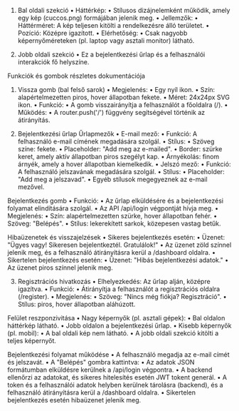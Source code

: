 1. Bal oldali szekció
	•	Háttérkép:
	•	Stílusos dizájnelemként működik, amely egy kép (cuccos.png) formájában jelenik meg.
	•	Jellemzők:
	•	Háttérméret: A kép teljesen kitölti a rendelkezésre álló területet.
	•	Pozíció: Középre igazított.
	•	Elérhetőség:
	•	Csak nagyobb képernyőméreteken (pl. laptop vagy asztali monitor) látható.

2. Jobb oldali szekció
	•	Ez a bejelentkezési űrlap és a felhasználói interakciók fő helyszíne.

Funkciók és gombok részletes dokumentációja
1. Vissza gomb (bal felső sarok)
	•	Megjelenés:
	•	Egy nyíl ikon.
	•	Szín: alapértelmezetten piros, hover állapotban fekete.
	•	Méret: 24x24px SVG ikon.
	•	Funkció:
	•	A gomb visszairányítja a felhasználót a főoldalra (/).
	•	Működés:
	•	A router.push('/') függvény segítségével történik az átirányítás.

2. Bejelentkezési űrlap
Űrlapmezők
	•	E-mail mező:
	•	Funkció: A felhasználó e-mail címének megadására szolgál.
	•	Stílus:
	•	Szöveg színe: fekete.
	•	Placeholder: "Add meg az e-mailed".
	•	Border: szürke keret, amely aktív állapotban piros szegélyt kap.
	•	Árnyékolás: finom árnyék, amely a hover állapotban kiemelkedik.
	•	Jelszó mező:
	•	Funkció: A felhasználó jelszavának megadására szolgál.
	•	Stílus:
	•	Placeholder: "Add meg a jelszavad".
	•	Egyéb stílusok megegyeznek az e-mail mezővel.

Bejelentkezés gomb
	•	Funkció:
	•	Az űrlap elküldésére és a bejelentkezési folyamat elindítására szolgál.
	•	Az API /api/login végpontját hívja meg.
	•	Megjelenés:
	•	Szín: alapértelmezetten szürke, hover állapotban fehér.
	•	Szöveg: "Belépés".
	•	Stílus: lekerekített sarkok, közepesen vastag betűk.

Hibaüzenetek és visszajelzések
	•	Sikeres bejelentkezés esetén:
	•	Üzenet: "Ügyes vagy! Sikeresen bejelentkeztél. Gratulálok!"
	•	Az üzenet zöld színnel jelenik meg, és a felhasználó átirányításra kerül a /dashboard oldalra.
	•	Sikertelen bejelentkezés esetén:
	•	Üzenet: "Hibás bejelentkezési adatok."
	•	Az üzenet piros színnel jelenik meg.

3. Regisztrációs hivatkozás
	•	Elhelyezkedés: Az űrlap alján, középre igazítva.
	•	Funkció:
	•	Átirányítja a felhasználót a regisztrációs oldalra (/register).
	•	Megjelenés:
	•	Szöveg: "Nincs még fiókja? Regisztráció".
	•	Stílus: piros, hover állapotban aláhúzott.

Felület reszponzivitása
	•	Nagy képernyők (pl. asztali gépek):
	•	Bal oldalon háttérkép látható.
	•	Jobb oldalon a bejelentkezési űrlap.
	•	Kisebb képernyők (pl. mobil):
	•	A bal oldali kép nem látható.
	•	A jobb oldali szekció kitölti a teljes képernyőt.

Bejelentkezési folyamat működése
	•	A felhasználó megadja az e-mail címét és jelszavát.
	•	A "Belépés" gombra kattintva:
	•	Az adatok JSON formátumban elküldésre kerülnek a /api/login végpontra.
	•	A backend ellenőrzi az adatokat, és sikeres hitelesítés esetén JWT tokent generál.
	•	A token és a felhasználói adatok helyben kerülnek tárolásra (backend), és a felhasználó átirányításra kerül a /dashboard oldalra.
	•	Sikertelen bejelentkezés esetén hibaüzenet jelenik meg.

